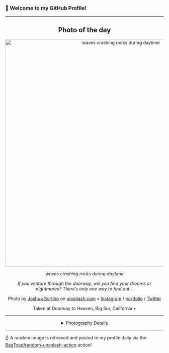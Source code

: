 ### 👋 Welcome to my GitHub Profile!

----
<div align="center">

## Photo of the day
  
  <a href="https://unsplash.com/photos/waves-crashing-rocks-during-daytime-Rnqa6jOpnHw"><img width="720" src="https://images.unsplash.com/photo-1546942113-a6c43b63104a?crop=entropy&cs=tinysrgb&fit=max&fm=jpg&ixid=M3w1OTQ0OTd8MHwxfHJhbmRvbXx8fHx8fHx8fDE3MjQwNDc3MTZ8&ixlib=rb-4.0.3&q=80&w=1080" alt="waves crashing rocks during daytime"></a>
  
  <em>waves crashing rocks during daytime</em>
  
  <em>If you venture through the doorway, will you find your dreams or nightmares? There’s only one way to find out…</em>

  Photo by [Joshua Sortino](http://sortino.co) on [unsplash.com](https://unsplash.com/) • [Instagram](https://instagram.com/joshuasortino) / [portfolio](http://sortino.co) / [Twitter](https://twitter.com/sortino)
  
  Taken at Doorway to Heaven, Big Sur, California • 
  
  ---
  
<details>
<summary>Photography Details</summary>
  
| Parameter     | Value |
| ------------- | ----- |
| Camera Model  | null |
| Exposure Time | null |
| Aperture      | null |
| Focal Length  | null |
| ISO           | null |
| Location      | Doorway to Heaven, Big Sur, California (California) |
| Coordinates   | Latitude null, Longitude null |

</details>

</div>

----

☝️ A random image is retrieved and posted to my profile daily via the [BagToad/random-unsplash-action](https://github.com/BagToad/random-unsplash-action) action!
